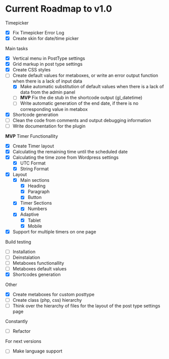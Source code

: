 # Current Roadmap to v1.0

Timepicker
- [x] Fix Timepicker Error Log
- [x] Create skin for date/time picker
  
Main tasks
- [x] Vertical menu in PostType settings
- [x] Grid markup in post type settings
- [x] Create CSS styles
- [ ] Create default values for metaboxes, or write an error output function when there is a lack of input data
  - [x] Make automatic substitution of default values when there is a lack of data from the admin panel
  - [ ] **MVP** Fix the die stub in the shortcode output (gl_datetime)
  - [ ] Write automatic generation of the end date, if there is no corresponding value in metabox
- [x] Shortcode generation
- [ ] Clean the code from comments and output debugging information
- [ ] Write documentation for the plugin

**MVP** Timer Functionallity
- [x] Create Timer layout
- [x] Calculating the remaining time until the scheduled date
- [x] Calculating the time zone from Wordpress settings
  - [x] UTC Format
  - [x] String Format
- [x] Layout
  - [x] Main sections
    - [x] Heading
    - [x] Paragraph
    - [x] Button
  - [x] Timer Sections
    - [x] Numbers
  - [x] Adaptive
    - [x] Tablet
    - [x] Mobile
- [x] Support for multiple timers on one page

Build testing
- [ ] Installation
- [ ] Deinstalation
- [ ] Metaboxes functionallity
- [ ] Metaboxes default values
- [x] Shortcodes generation

Other
- [x] Create metaboxes for custom posttype
- [ ] Create class (php, css) hierarchy
- [ ] Think over the hierarchy of files for the layout of the post type settings page

Constantly
- [ ] Refactor

For next versions
- [ ] Make language support
